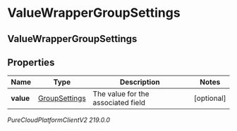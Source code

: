 # ValueWrapperGroupSettings

## ValueWrapperGroupSettings

## Properties

|Name | Type | Description | Notes|
|------------ | ------------- | ------------- | -------------|
| **value** | [GroupSettings](GroupSettings) | The value for the associated field | [optional] |



_PureCloudPlatformClientV2 219.0.0_
